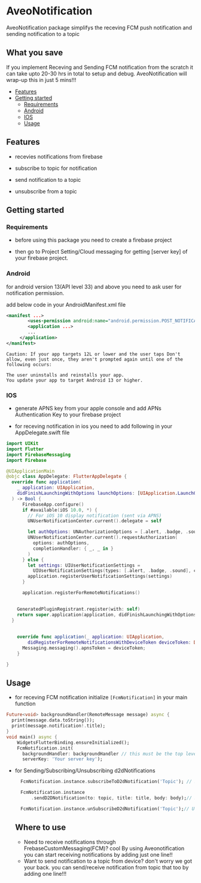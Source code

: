 # AveoNotification

AveoNotification package simplifys the receving FCM push notification and sending notification to a topic

## What you save 
 If you implement Receving and Sending FCM notification from the scratch it can take upto 20-30 hrs in total to setup and debug. AveoNotification will wrap-up this in just 5 mins!!!  
  


 - [Features](#features)
 - [Getting started](#getting-started)
    - [Requirements](#requirements)
    - [Android](#android)
    - [IOS](#ios)
    - [Usage](#usage)

## Features

-  recevies notifications  from firebase

-  subscribe to topic for notification

-  send notification to a topic

-  unsubscribe from a topic

## Getting started

### Requirements

* before using this package you need to create a firebase project

 * then go to Project Setting/Cloud messaging for getting [server key] of your firebase project.

### Android

for android version 13(API level 33) and above you need to ask user for notification permission.

 add below code in your AndroidManifest.xml file

```xml
<manifest ...>
        <uses-permission android:name="android.permission.POST_NOTIFICATIONS"/>
        <application ...>
        ...
     </application>
</manifest>
```

    Caution: If your app targets 12L or lower and the user taps Don't allow, even just once, they aren't prompted again until one of the following occurs:

    The user uninstalls and reinstalls your app.
    You update your app to target Android 13 or higher.


### IOS

* generate APNS key from your apple console and add APNs Authentication Key to your firebase project

* for receving notification in ios you need to add following in your AppDelegate.swift file

```swift
import UIKit
import Flutter
import FirebaseMessaging
import Firebase

@UIApplicationMain
@objc class AppDelegate: FlutterAppDelegate {
  override func application(
    _ application: UIApplication,
    didFinishLaunchingWithOptions launchOptions: [UIApplication.LaunchOptionsKey: Any]?
  ) -> Bool {
      FirebaseApp.configure()
      if #available(iOS 10.0, *) {
        // For iOS 10 display notification (sent via APNS)
        UNUserNotificationCenter.current().delegate = self

        let authOptions: UNAuthorizationOptions = [.alert, .badge, .sound]
        UNUserNotificationCenter.current().requestAuthorization(
          options: authOptions,
          completionHandler: { _, _ in }
        )
      } else {
        let settings: UIUserNotificationSettings =
          UIUserNotificationSettings(types: [.alert, .badge, .sound], categories: nil)
        application.registerUserNotificationSettings(settings)
      }

      application.registerForRemoteNotifications()

    
    GeneratedPluginRegistrant.register(with: self)
    return super.application(application, didFinishLaunchingWithOptions: launchOptions)
  }
  
    
    override func application(_ application: UIApplication,
        didRegisterForRemoteNotificationsWithDeviceToken deviceToken: Data) {
      Messaging.messaging().apnsToken = deviceToken;
    }

}

```


## Usage

* for receving FCM notification initialize `[FcmNotification]` in your main function

```dart
Future<void> backgroundHandler(RemoteMessage message) async {
  print(message.data.toString());
  print(message.notification!.title);
}
void main() async {
    WidgetsFlutterBinding.ensureInitialized();
    FcmNotification.init(
      backgroundHandler: backgroundHandler // this must be the top level function placed outside main fuction.
      serverKey: 'Your server key');
```

* for Sending/Subscribing/Unsubscribing d2dNotifications
  
  ```dart
    FcmNotification.instance.subscribeToD2dNotification('Topic'); // Subscribing topic

    FcmNotification.instance
        .sendD2DNotification(to: topic, title: title, body: body);// Sending notification to a topic

    FcmNotification.instance.unSubscribeD2dNotification('Topic');// Unsubscribing topic
  ```

  ## Where to use
  - Need to receive notifications through FrebaseCustomMessaging(FCM)? cool By using Aveonotification you can start receiving notifications  by adding just one line!!
  - Want to send notification to a topic from device? don't worry we got your back. you can send/receive notification from topic that too by adding one line!!!